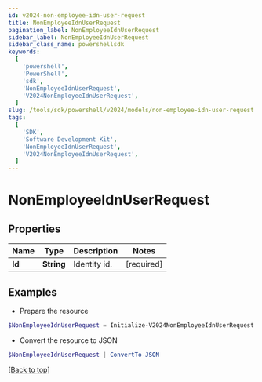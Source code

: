 ```yaml
---
id: v2024-non-employee-idn-user-request
title: NonEmployeeIdnUserRequest
pagination_label: NonEmployeeIdnUserRequest
sidebar_label: NonEmployeeIdnUserRequest
sidebar_class_name: powershellsdk
keywords:
  [
    'powershell',
    'PowerShell',
    'sdk',
    'NonEmployeeIdnUserRequest',
    'V2024NonEmployeeIdnUserRequest',
  ]
slug: /tools/sdk/powershell/v2024/models/non-employee-idn-user-request
tags:
  [
    'SDK',
    'Software Development Kit',
    'NonEmployeeIdnUserRequest',
    'V2024NonEmployeeIdnUserRequest',
  ]
---
```


# NonEmployeeIdnUserRequest

## Properties

| Name   | Type       | Description  | Notes      |
| ------ | ---------- | ------------ | ---------- |
| **Id** | **String** | Identity id. | [required] |

## Examples

- Prepare the resource

```powershell
$NonEmployeeIdnUserRequest = Initialize-V2024NonEmployeeIdnUserRequest  -Id 2c91808570313110017040b06f344ec9
```

- Convert the resource to JSON

```powershell
$NonEmployeeIdnUserRequest | ConvertTo-JSON
```

[[Back to top]](#)
